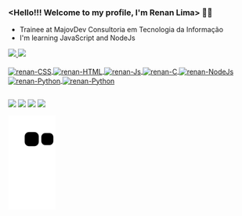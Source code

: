 ### <Hello!!! Welcome to my profile, I'm Renan Lima> 👋🏽

- Trainee at MajovDev Consultoria em Tecnologia da Informação
- I'm learning JavaScript and NodeJs


<div>
  <a href="https://github.com/renanlim">
  <img height="180em" src="https://github-readme-stats.vercel.app/api?username=renanlim&show_icons=true&theme=tokyonight&include_all_commits=true&count_private=true"/>
  <img height="180em" src="https://github-readme-stats.vercel.app/api/top-langs/?username=renanlim&layout=compact&langs_count=7&theme=tokyonight"/>
</div>
 
<div style="display: inline_block"><br>
  <img align="center" alt="renan-CSS" height="40" width="60" src="https://cdn.jsdelivr.net/gh/devicons/devicon/icons/css3/css3-original.svg">
  <img align="center" alt="renan-HTML" height="40" width="60" src="https://cdn.jsdelivr.net/gh/devicons/devicon/icons/html5/html5-original.svg">
  <img align="center" alt="renan-Js" height="40" width="60" src="https://cdn.jsdelivr.net/gh/devicons/devicon/icons/javascript/javascript-original.svg">
  <img align="center" alt="renan-C" height="40" width="60" src="https://cdn.jsdelivr.net/gh/devicons/devicon/icons/c/c-original.svg">
  <img align="center" alt="renan-NodeJs" height="40" width="60" src="https://cdn.jsdelivr.net/gh/devicons/devicon/icons/nodejs/nodejs-original.svg">
  <img align="center" alt="renan-Python" height="40" width="60" src="https://cdn.jsdelivr.net/gh/devicons/devicon/icons/python/python-original.svg">
  <img align="center" alt="renan-Python" height="40" width="60" src="https://cdn.jsdelivr.net/gh/devicons/devicon/icons/typescript/typescript-original.svg"/>
  
  
   
</div>
 
 ##
 
  
<div> 
  <a href="https://instagram.com/eurenanlima_" target="_blank"><img src="https://img.shields.io/badge/-Instagram-%23E4405F?style=for-the-badge&logo=instagram&logoColor=white" target="_blank"></a>
 <a href="https://discord.com/channels/363793833047359499" target="_blank"><img src="https://img.shields.io/badge/Discord-7289DA?style=for-the-badge&logo=discord&logoColor=white" target="_blank"></a> 
  <a href="https://www.linkedin.com/in/renan-lima-297770173/" target="_blank"><img src="https://img.shields.io/badge/-LinkedIn-%230077B5?style=for-the-badge&logo=linkedin&logoColor=white" target="_blank"></a>
   <a href="https://open.spotify.com/collection/playlists" target="_blank"><img src="https://img.shields.io/badge/Spotify-1ED760?&style=for-the-badge&logo=spotify&logoColor=white" target="_blank"></a> 

  ![Snake animation](https://github.com/renanlim/renanlim/blob/output/github-contribution-grid-snake.svg)
  
</div>
